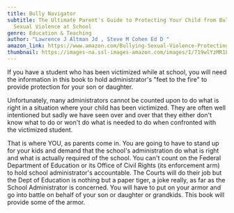 ```yaml
---
title: Bully Navigator
subtitle: The Ultimate Parent's Guide to Protecting Your Child from Bullying and
  Sexual Violence at School
genre: Education & Teaching
author: "Lawrence J Altman Jd , Steve M Cohen Ed D "
amazon_link: https://www.amazon.com/Bullying-Sexual-Violence-Protecting-Children/dp/1648950639/ref=tmm_pap_swatch_0?_encoding=UTF8&qid=1643096433&sr=8-1
thumbnail: https://images-na.ssl-images-amazon.com/images/I/719wlYzMR1L.jpg
---
```

If you have a student who has been victimized while at school, you will need the information in this book to hold administrator's "feet to the fire" to provide protection for your son or daughter.

Unfortunately, many administrators cannot be counted upon to do what is right in a situation where your child has been victimized. They are often well intentioned but sadly we have seen over and over that they either don't know what to do or won't do what is needed to do when confronted with the victimized student.

That is where YOU, as parents come in. You are going to have to stand up for your kids and demand that the school's administration do what is right and what is actually required of the school. You can't count on the Federal Department of Education or its Office of Civil Rights (its enforcement arm) to hold school administrator's accountable. The Courts will do their job but the Dept of Education is nothing but a paper tiger, a joke really, as far as the School Administrator is concerned. You will have to put on your armor and go into battle on behalf of your son or daughter or grandkids. This book will provide some of the armor.